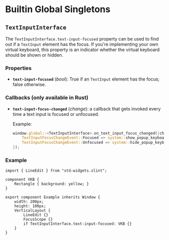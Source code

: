 <!-- Copyright © SixtyFPS GmbH <info@slint.dev> ; SPDX-License-Identifier: MIT -->
# Builtin Global Singletons

## `TextInputInterface`

The `TextInputInterface.text-input-focused` property can be used to find out if a `TextInput` element has the focus.
If you're implementing your own virtual keyboard, this property is an indicator whether the virtual keyboard should be shown or hidden.

### Properties

-   **`text-input-focused`** (_bool_): True if an `TextInput` element has the focus; false otherwise. 

### Callbacks (only available in Rust)

-   **`text-input-focus-changed`** (_change_): a callback that gets invoked every time a text input is focused or unfocused.
    
    Example:
    ```rust
    window.global::<TextInputInterface>.on_text_input_focus_changed(|change| match change {
        TextInputFocusChangeEvent::Focused => system::show_popup_keyboard(),
        TextInputFocusChangeEvent::Unfocused => system::hide_popup_keyboard(),
    });
    ```

### Example

```slint
import { LineEdit } from "std-widgets.slint";

component VKB {
    Rectangle { background: yellow; }
}

export component Example inherits Window {
    width: 200px;
    height: 100px;
    VerticalLayout {
        LineEdit {}
        FocusScope {}
        if TextInputInterface.text-input-focused: VKB {}
    }
}
```
